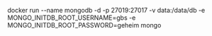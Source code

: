 docker run --name mongodb -d -p 27019:27017 -v data:/data/db -e MONGO_INITDB_ROOT_USERNAME=gbs -e MONGO_INITDB_ROOT_PASSWORD=geheim mongo